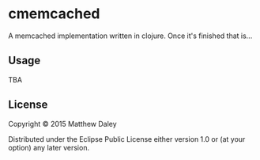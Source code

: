 # cmemcached

A memcached implementation written in clojure. Once it's finished that is...

## Usage

TBA

## License

Copyright © 2015 Matthew Daley

Distributed under the Eclipse Public License either version 1.0 or (at
your option) any later version.
